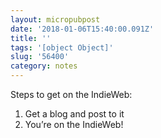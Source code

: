 ```yaml
---
layout: micropubpost
date: '2018-01-06T15:40:00.091Z'
title: ''
tags: '[object Object]'
slug: '56400'
category: notes
---
```

Steps to get on the IndieWeb:

1. Get a blog and post to it
2. You’re on the IndieWeb!
